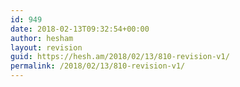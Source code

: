 ```yaml
---
id: 949
date: 2018-02-13T09:32:54+00:00
author: hesham
layout: revision
guid: https://hesh.am/2018/02/13/810-revision-v1/
permalink: /2018/02/13/810-revision-v1/
---
```

#